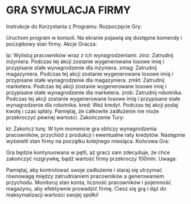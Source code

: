 # GRA SYMULACJA FIRMY

Instrukcje do Korzystania z Programu:
Rozpoczęcie Gry:

Uruchom program w konsoli.
Na ekranie pojawią się dostępne komendy i początkowy stan firmy.
Akcje Gracza:

lp: Wylistuj pracowników wraz z ich wynagrodzeniami.
zinz: Zatrudnij inżyniera. Podczas tej akcji zostanie wygenerowane losowe imię i przypisane stałe wynagrodzenie dla inżyniera.
zmag: Zatrudnij magazyniera. Podczas tej akcji zostanie wygenerowane losowe imię i przypisane stałe wynagrodzenie dla magazyniera.
zmkt: Zatrudnij marketera. Podczas tej akcji zostanie wygenerowane losowe imię i przypisane stałe wynagrodzenie dla marketera.
zrob: Zatrudnij robotnika. Podczas tej akcji zostanie wygenerowane losowe imię i przypisane stałe wynagrodzenie dla robotnika.
kred: Weź kredyt. Podczas tej akcji podaj kwotę i czas spłaty. Pamiętaj, że całkowite zadłużenie nie może przekroczyć pewnej wartości.
Zakończenie Tury:

kt: Zakończ turę. W tym momencie gra obliczy wynagrodzenia pracowników, przychód z produkcji i ewentualne raty kredytów. Następnie wyświetli stan firmy na początku kolejnego miesiąca.
Końcowa Gra:

Gra będzie kontynuowana w pętli, aż gracz sam zdecyduje, że chce zakończyć rozgrywkę, bądź wartość firmy przekroczy 100mln.
Uwaga:

Pamiętaj, aby kontrolować swoje zadłużenie i staraj się utrzymać równowagę między zatrudnianiem pracowników a generowaniem przychodu.
Monitoruj stan konta, liczność pracowników i pojemność magazynu, aby efektywnie prowadzić firmę.
Ciesz się grą i dąż do maksymalizacji wartości swojej spółki!
